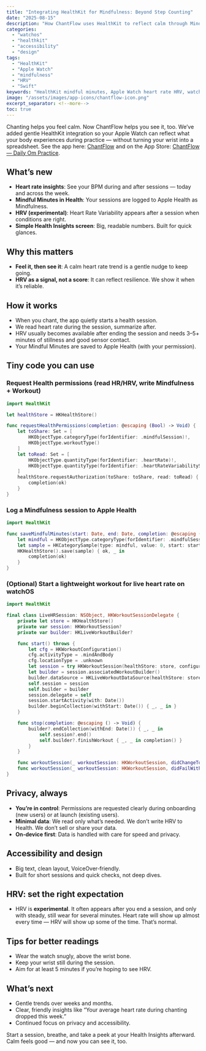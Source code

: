 ```yaml
---
title: "Integrating HealthKit for Mindfulness: Beyond Step Counting"
date: "2025-08-15"
description: "How ChantFlow uses HealthKit to reflect calm through Mindful Minutes, heart rate, and HRV (experimental) — with simple Swift snippets you can reuse."
categories:
  - "watchos"
  - "healthkit"
  - "accessibility"
  - "design"
tags:
  - "HealthKit"
  - "Apple Watch"
  - "mindfulness"
  - "HRV"
  - "Swift"
keywords: "HealthKit mindful minutes, Apple Watch heart rate HRV, watchOS HealthKit example, mindfulness app HealthKit, HRV SDNN, HKWorkoutSession mind and body"
image: "/assets/images/app-icons/chantflow-icon.png"
excerpt_separator: <!--more-->
toc: true
---
```


Chanting helps you feel calm. Now ChantFlow helps you see it, too. We’ve added gentle HealthKit integration so your Apple Watch can reflect what your body experiences during practice — without turning your wrist into a spreadsheet. See the app here: [ChantFlow](https://www.rshankar.com/chantflow/) and on the App Store: [ChantFlow — Daily Om Practice](https://apps.apple.com/us/app/chantflow-daily-om-practice/id6633438828).<!--more-->

## What’s new
- **Heart rate insights**: See your BPM during and after sessions — today and across the week.
- **Mindful Minutes in Health**: Your sessions are logged to Apple Health as Mindfulness.
- **HRV (experimental)**: Heart Rate Variability appears after a session when conditions are right.
- **Simple Health Insights screen**: Big, readable numbers. Built for quick glances.

## Why this matters
- **Feel it, then see it**: A calm heart rate trend is a gentle nudge to keep going.
- **HRV as a signal, not a score**: It can reflect resilience. We show it when it’s reliable.

## How it works
- When you chant, the app quietly starts a health session.
- We read heart rate during the session, summarize after.
- HRV usually becomes available after ending the session and needs 3–5+ minutes of stillness and good sensor contact.
- Your Mindful Minutes are saved to Apple Health (with your permission).

## Tiny code you can use

### Request Health permissions (read HR/HRV, write Mindfulness + Workout)
```swift
import HealthKit

let healthStore = HKHealthStore()

func requestHealthPermissions(completion: @escaping (Bool) -> Void) {
    let toShare: Set = [
        HKObjectType.categoryType(forIdentifier: .mindfulSession)!,
        HKObjectType.workoutType()
    ]
    let toRead: Set = [
        HKObjectType.quantityType(forIdentifier: .heartRate)!,
        HKObjectType.quantityType(forIdentifier: .heartRateVariabilitySDNN)!
    ]
    healthStore.requestAuthorization(toShare: toShare, read: toRead) { ok, _ in
        completion(ok)
    }
}
```

### Log a Mindfulness session to Apple Health
```swift
import HealthKit

func saveMindfulMinutes(start: Date, end: Date, completion: @escaping (Bool) -> Void) {
    let mindful = HKObjectType.categoryType(forIdentifier: .mindfulSession)!
    let sample = HKCategorySample(type: mindful, value: 0, start: start, end: end)
    HKHealthStore().save(sample) { ok, _ in
        completion(ok)
    }
}
```

### (Optional) Start a lightweight workout for live heart rate on watchOS
```swift
import HealthKit

final class LiveHRSession: NSObject, HKWorkoutSessionDelegate {
    private let store = HKHealthStore()
    private var session: HKWorkoutSession?
    private var builder: HKLiveWorkoutBuilder?

    func start() throws {
        let cfg = HKWorkoutConfiguration()
        cfg.activityType = .mindAndBody
        cfg.locationType = .unknown
        let session = try HKWorkoutSession(healthStore: store, configuration: cfg)
        let builder = session.associatedWorkoutBuilder()
        builder.dataSource = HKLiveWorkoutDataSource(healthStore: store, workoutConfiguration: cfg)
        self.session = session
        self.builder = builder
        session.delegate = self
        session.startActivity(with: Date())
        builder.beginCollection(withStart: Date()) { _, _ in }
    }

    func stop(completion: @escaping () -> Void) {
        builder?.endCollection(withEnd: Date()) { _, _ in
            self.session?.end()
            self.builder?.finishWorkout { _, _ in completion() }
        }
    }

    func workoutSession(_ workoutSession: HKWorkoutSession, didChangeTo toState: HKWorkoutSessionState, from fromState: HKWorkoutSessionState, date: Date) {}
    func workoutSession(_ workoutSession: HKWorkoutSession, didFailWithError error: Error) {}
}
```

## Privacy, always
- **You’re in control**: Permissions are requested clearly during onboarding (new users) or at launch (existing users).
- **Minimal data**: We read only what’s needed. We don’t write HRV to Health. We don’t sell or share your data.
- **On‑device first**: Data is handled with care for speed and privacy.

## Accessibility and design
- Big text, clean layout, VoiceOver‑friendly.
- Built for short sessions and quick checks, not deep dives.

## HRV: set the right expectation
- HRV is **experimental**. It often appears after you end a session, and only with steady, still wear for several minutes. Heart rate will show up almost every time — HRV will show up some of the time. That’s normal.

## Tips for better readings
- Wear the watch snugly, above the wrist bone.
- Keep your wrist still during the session.
- Aim for at least 5 minutes if you’re hoping to see HRV.

## What’s next
- Gentle trends over weeks and months.
- Clear, friendly insights like “Your average heart rate during chanting dropped this week.”
- Continued focus on privacy and accessibility.

Start a session, breathe, and take a peek at your Health Insights afterward. Calm feels good — and now you can see it, too.
